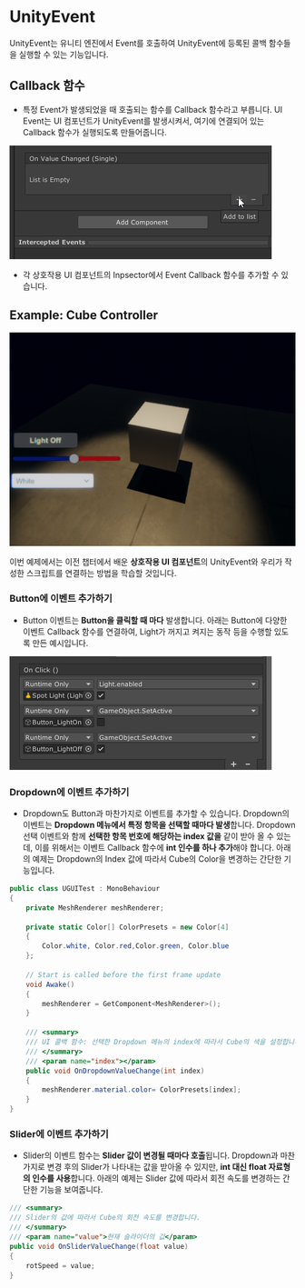 #	UnityEvent

UnityEvent는 유니티 엔진에서 Event를 호출하여 UnityEvent에 등록된 콜백 함수들을 실행할 수 있는 기능입니다.  

## Callback 함수

* 특정 Event가 발생되었을 때 호출되는 함수를 Callback 함수라고 부릅니다. UI Event는 UI 컴포넌트가 UnityEvent를 발생시켜서, 여기에 연결되어 있는 Callback 함수가 실행되도록 만들어줍니다.

![](images/AddCallback.gif)

* 각 상호작용 UI 컴포넌트의 Inpsector에서 Event Callback 함수를 추가할 수 있습니다.


## Example: Cube Controller

![](images/Example_Intro.PNG)

이번 예제에서는 이전 챕터에서 배운 **상호작용 UI 컴포넌트**의 UnityEvent와 우리가 작성한 스크립트를 연결하는 방법을 학습할 것입니다.



### Button에 이벤트 추가하기

* Button 이벤트는 **Button을 클릭할 때 마다** 발생합니다. 아래는 Button에 다양한 이벤트 Callback 함수를 연결하여, Light가 꺼지고 켜지는 동작 등을 수행할 있도록 만든 예시입니다.

 ![](images/ButtonEventAdd.png)



### Dropdown에 이벤트 추가하기

* Dropdown도 Button과 마찬가지로 이벤트를 추가할 수 있습니다. Dropdown의 이벤트는 **Dropdown 메뉴에서 특정 항목을 선택할 때마다 발생**합니다. Dropdown 선택 이벤트와 함께 **선택한 항목 번호에 해당하는 index 값을** 같이 받아 올 수 있는데, 이를 위해서는 이벤트 Callback 함수에 **int 인수를 하나 추가**해야 합니다. 아래의 예제는 Dropdown의 Index 값에 따라서 Cube의 Color을 변경하는 간단한 기능입니다.

```cs
public class UGUITest : MonoBehaviour
{
    private MeshRenderer meshRenderer;

    private static Color[] ColorPresets = new Color[4]
    {
        Color.white, Color.red,Color.green, Color.blue
    };

    // Start is called before the first frame update
    void Awake()
    {
        meshRenderer = GetComponent<MeshRenderer>();
    }

    /// <summary>
    /// UI 콜백 함수: 선택한 Dropdown 메뉴의 index에 따라서 Cube의 색을 설정합니다.
    /// </summary>
    /// <param name="index"></param>
    public void OnDropdownValueChange(int index)
    {
        meshRenderer.material.color= ColorPresets[index];
    }
}


```
### Slider에 이벤트 추가하기

* Slider의 이벤트 함수는 **Slider 값이 변경될 때마다 호출**됩니다. Dropdown과 마찬가지로 변경 후의 Slider가 나타내는 값을 받아올 수 있지만, **int 대신 float 자료형의 인수를 사용**합니다. 아래의 예제는 Slider 값에 따라서 회전 속도를 변경하는 간단한 기능을 보여줍니다.

```cs
/// <summary>
/// Slider의 값에 따라서 Cube의 회전 속도를 변경합니다.
/// </summary>
/// <param name="value">현재 슬라이더의 값</param>
public void OnSliderValueChange(float value)
{
    rotSpeed = value;
}

```
